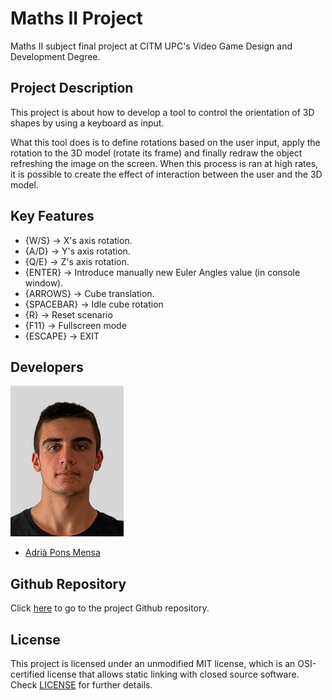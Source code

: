 # Maths II Project

Maths II subject final project at CITM UPC's Video Game Design and Development Degree.

## Project Description

This project is about how to develop a tool to control the orientation of 3D shapes by using a keyboard as input. 

What this tool does is to define rotations based on the user input, apply the rotation to the 3D model (rotate its frame)
and finally redraw the object refreshing the image on the screen. When this process is ran at high rates, it is possible 
to create the effect of interaction between the user and the 3D model.

## Key Features

- {W/S} -> X's axis rotation.
- {A/D} -> Y's axis rotation.
- {Q/E} -> Z's axis rotation.
- {ENTER} -> Introduce manually new Euler Angles value (in console window).
- {ARROWS} -> Cube translation.
- {SPACEBAR} -> Idle cube rotation
- {R} -> Reset scenario
- {F11} -> Fullscreen mode
- {ESCAPE} -> EXIT

## Developers

![](https://github.com/AdriaPm/Maths_II_Project/blob/main/DevPhoto/adriapons.jpg)
 - [Adrià Pons Mensa](https://github.com/AdriaPm)

## Github Repository

Click [here](https://github.com/AdriaPm/Maths_II_Project) to go to the project Github repository.

## License

This project is licensed under an unmodified MIT license, which is an OSI-certified license that allows static linking with 
closed source software. Check [LICENSE](https://mit-license.org/) for further details.


